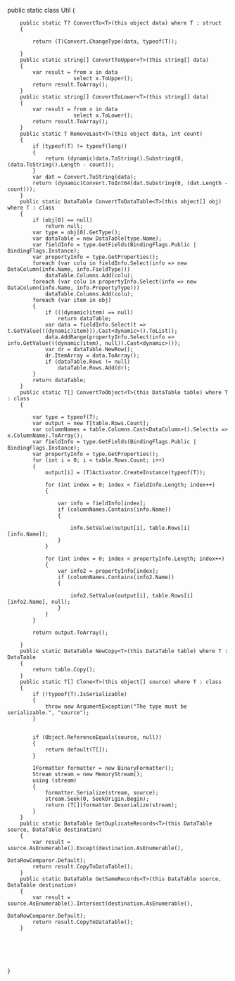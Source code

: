



 public static class Util
    {

        public static T? ConvertTo<T>(this object data) where T : struct
        {

            return (T)Convert.ChangeType(data, typeof(T));

        }
        public static string[] ConvertToUpper<T>(this string[] data)
        {
            var result = from x in data
                         select x.ToUpper();
            return result.ToArray();
        }
        public static string[] ConvertToLower<T>(this string[] data)
        {
            var result = from x in data
                         select x.ToLower();
            return result.ToArray();
        }
        public static T RemoveLast<T>(this object data, int count)
        {
            if (typeof(T) != typeof(long))
            {
                return (dynamic)data.ToString().Substring(0, (data.ToString().Length - count));
            }
            var dat = Convert.ToString(data);
            return (dynamic)Convert.ToInt64(dat.Substring(0, (dat.Length - count)));
        }
        public static DataTable ConvertToDataTable<T>(this object[] obj) where T : class
        {
            if (obj[0] == null)
                return null;
            var type = obj[0].GetType();
            var dataTable = new DataTable(type.Name);
            var fieldInfo = type.GetFields(BindingFlags.Public | BindingFlags.Instance);
            var propertyInfo = type.GetProperties();
            foreach (var colu in fieldInfo.Select(info => new DataColumn(info.Name, info.FieldType)))
                dataTable.Columns.Add(colu);
            foreach (var colu in propertyInfo.Select(info => new DataColumn(info.Name, info.PropertyType)))
                dataTable.Columns.Add(colu);
            foreach (var item in obj)
            {
                if (((dynamic)item) == null)
                    return dataTable;
                var data = fieldInfo.Select(t => t.GetValue(((dynamic)item))).Cast<dynamic>().ToList();
                data.AddRange(propertyInfo.Select(info => info.GetValue(((dynamic)item), null)).Cast<dynamic>());
                var dr = dataTable.NewRow();
                dr.ItemArray = data.ToArray();
                if (dataTable.Rows != null)
                    dataTable.Rows.Add(dr);
            }
            return dataTable;
        }
        public static T[] ConvertToObject<T>(this DataTable table) where T : class
        {

            var type = typeof(T);
            var output = new T[table.Rows.Count];
            var columnNames = table.Columns.Cast<DataColumn>().Select(x => x.ColumnName).ToArray();
            var fieldInfo = type.GetFields(BindingFlags.Public | BindingFlags.Instance);
            var propertyInfo = type.GetProperties();
            for (int i = 0; i < table.Rows.Count; i++)
            {
                output[i] = (T)Activator.CreateInstance(typeof(T));

                for (int index = 0; index < fieldInfo.Length; index++)
                {

                    var info = fieldInfo[index];
                    if (columnNames.Contains(info.Name))
                    {

                        info.SetValue(output[i], table.Rows[i][info.Name]);
                    }
                }

                for (int index = 0; index < propertyInfo.Length; index++)
                {
                    var info2 = propertyInfo[index];
                    if (columnNames.Contains(info2.Name))
                    {

                        info2.SetValue(output[i], table.Rows[i][info2.Name], null);
                    }
                }
            }

            return output.ToArray();

        }
        public static DataTable NewCopy<T>(this DataTable table) where T : DataTable
        {
            return table.Copy();
        }
        public static T[] Clone<T>(this object[] source) where T : class
        {
            if (!typeof(T).IsSerializable)
            {
                throw new ArgumentException("The type must be serializable.", "source");
            }


            if (Object.ReferenceEquals(source, null))
            {
                return default(T[]);
            }

            IFormatter formatter = new BinaryFormatter();
            Stream stream = new MemoryStream();
            using (stream)
            {
                formatter.Serialize(stream, source);
                stream.Seek(0, SeekOrigin.Begin);
                return (T[])formatter.Deserialize(stream);
            }
        }
        public static DataTable GetDuplicateRecords<T>(this DataTable source, DataTable destination)
        {
            var result = source.AsEnumerable().Except(destination.AsEnumerable(),
                                                    DataRowComparer.Default);
            return result.CopyToDataTable();
        }
        public static DataTable GetSameRecords<T>(this DataTable source, DataTable destination)
        {
            var result = source.AsEnumerable().Intersect(destination.AsEnumerable(),
                                                     DataRowComparer.Default);
            return result.CopyToDataTable();
        }






    }
